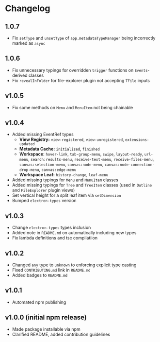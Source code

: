 # Changelog

## 1.0.7
- Fix `setType` and `unsetType` of `app.metadataTypeManager` being incorrectly marked as `async`

## 1.0.6
- Fix unnecessary typings for overridden `trigger` functions on `Events`-derived classes
- Fix `revealInFolder` for file-explorer plugin not accepting `TFile` inputs

## v1.0.5
- Fix some methods on `Menu` and `MenuItem` not being chainable 

## v1.0.4
- Added missing EventRef types
  - **View Registry:** `view-registered`, `view-unregistered`, `extensions-updated`
  - **Metadata Cache:** `initialized`, `finished`
  - **Workspace:** `hover-link`, `tab-group-menu`, `swipe`, `layout-ready`, `url-menu`, `search:results-menu`, `receive-text-menu`,
            `receive-files-menu`, `canvas:selection-menu`, `canvas:node-menu`, `canvas:node-connection-drop-menu`, `canvas:edge-menu`
  - **Workspace Leaf:** `history-change`, `leaf-menu`
- Added missing typings for `Menu` and `MenuItem` classes
- Added missing typings for `Tree` and `TreeItem` classes (used in `Outline` and `FileExplorer` plugin views)
- Set vertical height for a split leaf item via `setDimension`
- Bumped `electron-types` version

## v1.0.3
- Change `electron-types` types inclusion
- Added note in `README.md` on automatically including new types
- Fix lambda definitions and tsc compilatiion

## v1.0.2
- Changed `any` type to `unknown` to enforcing explicit type casting
- Fixed `CONTRIBUTING.md` link in `README.md`
- Added badges to `README.md`

## v1.0.1
- Automated npm publishing

## v1.0.0 (initial npm release)
- Made package installable via npm
- Clarified README, added contribution guidelines